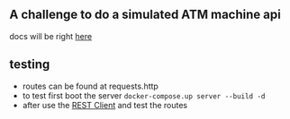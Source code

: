 ## A challenge to do a simulated ATM machine api
docs will be right [here](docs/main.md)
## testing
- routes can be found at requests.http
- to test first boot the server `docker-compose.up server --build -d`
- after use the [REST Client](https://marketplace.visualstudio.com/items?itemName=humao.rest-client) and test the routes
